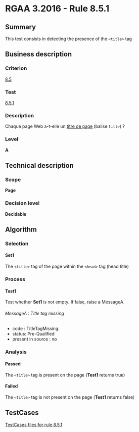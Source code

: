 # RGAA 3.2016 - Rule 8.5.1

## Summary
This test consists in detecting the presence of the `<title>` tag

## Business description

### Criterion
[8.5](http://references.modernisation.gouv.fr/rgaa-accessibilite/2016/criteres.html#crit-8-5)

### Test
[8.5.1](http://references.modernisation.gouv.fr/rgaa-accessibilite/2016/criteres.html#test-8-5-1)

### Description
<div lang="fr">Chaque page Web a-t-elle un <a href="http://references.modernisation.gouv.fr/rgaa-accessibilite/glossaire.html#titrePage">titre de page</a> (balise <code lang="en">title</code>)&nbsp;?</div>

### Level
**A**

## Technical description

### Scope
**Page**

### Decision level
**Decidable**

## Algorithm

### Selection

#### Set1

The `<title>` tag of the page within the `<head>` tag (head title)

### Process

#### Test1

Test whether **Set1** is not empty. If false, raise a MessageA.

###### MessageA : Title tag missing

-   code : TitleTagMissing
-   status: Pre-Qualified
-   present in source : no

### Analysis

#### Passed

The `<title>` tag is present on the page (**Test1** returns true)

#### Failed

The `<title>` tag is not present on the page (**Test1** returns false)



##  TestCases

[TestCases files for rule 8.5.1](https://github.com/Asqatasun/Asqatasun/tree/develop/rules/rules-rgaa3.2016/src/test/resources/testcases/rgaa32016/Rgaa32016Rule080501/)


